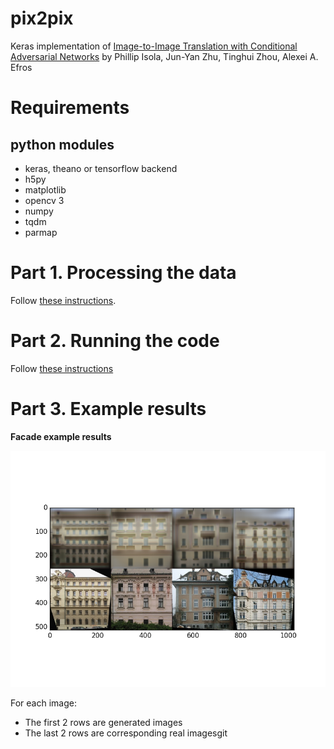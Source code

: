 # pix2pix

Keras implementation of [Image-to-Image Translation with Conditional Adversarial Networks](https://arxiv.org/pdf/1611.07004v1.pdf) by Phillip Isola, Jun-Yan Zhu, Tinghui Zhou, Alexei A. Efros


# Requirements

## python modules

- keras, theano or tensorflow backend
- h5py
- matplotlib
- opencv 3
- numpy
- tqdm
- parmap


# Part 1. Processing the data

Follow [these instructions](https://github.com/tdeboissiere/DeepLearningImplementations/tree/master/pix2pix/src/data).

# Part 2. Running the code

Follow [these instructions](https://github.com/tdeboissiere/DeepLearningImplementations/tree/master/pix2pix/src/model)

# Part 3. Example results

**Facade example results**

![figure](./figures/img_pix2pix.png)

For each image:

- The first 2 rows are generated images
- The last 2 rows are corresponding real imagesgit 
